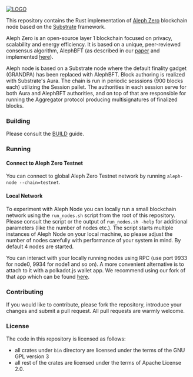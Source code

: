[![LOGO][aleph-logo]][aleph-homepage]

This repository contains the Rust implementation of [Aleph Zero][aleph-homepage] blockchain node based on the [Substrate][substrate-homepage] framework.

Aleph Zero is an open-source layer 1 blockchain focused on privacy, scalability and energy efficiency. It is based on a unique, peer-reviewed consensus algorithm, AlephBFT (as described in our [paper][aleph-bft-paper] and implemented [here][aleph-bft-link]).

Aleph node is based on a Substrate node where the default finality gadget (GRANDPA) has been replaced with AlephBFT. Block authoring is realized with Substrate's Aura. The chain is run in periodic sesssions (900 blocks each) utilizing the Session pallet. The authorities in each session serve for both Aura and AlephBFT authorities, and on top of that are responsible for running the Aggregator protocol producing multisignatures of finalized blocks.

### Building

Please consult the [BUILD][build] guide.

### Running

#### Connect to Aleph Zero Testnet

You can connect to global Aleph Zero Testnet network by running `aleph-node --chain=testnet`.

#### Local Network

To experiment with Aleph Node you can locally run a small blockchain network using the `run_nodes.sh` script from the root of this repository. Please consult the script or the output of `run_nodes.sh -help` for additional parameters (like the number of nodes etc.). The script starts multiple instances of Aleph Node on your local machine, so please adjust the number of nodes carefully with performance of your system in mind. By default 4 nodes are started.

You can interact with your locally running nodes using RPC (use port 9933 for node0, 9934 for node1 and so on). A more convenient alternative is to attach to it with a polkadot.js wallet app. We recommend using our fork of that app which can be found [here][aleph-polkadot-link].

### Contributing

If you would like to contribute, please fork the repository, introduce your changes and submit a pull request. All pull requests are warmly welcome.

### License

The code in this repository is licensed as follows:

- all crates under `bin` directory are licensed under the terms of the GNU GPL version 3
- all rest of the crates are licensed under the terms of Apache License 2.0.


[aleph-homepage]: https://alephzero.org
[aleph-logo]: https://assets.alephzero.org/branding/logo/digital/A0-horizontal-light-background.jpg
[aleph-bft-link]: https://github.com/Cardinal-Cryptography/AlephBFT
[aleph-bft-paper]: https://arxiv.org/abs/1908.05156
[aleph-polkadot-link]: https://github.com/Cardinal-Cryptography/apps
[substrate-homepage]: https://substrate.io
[build]: ./BUILD.md
